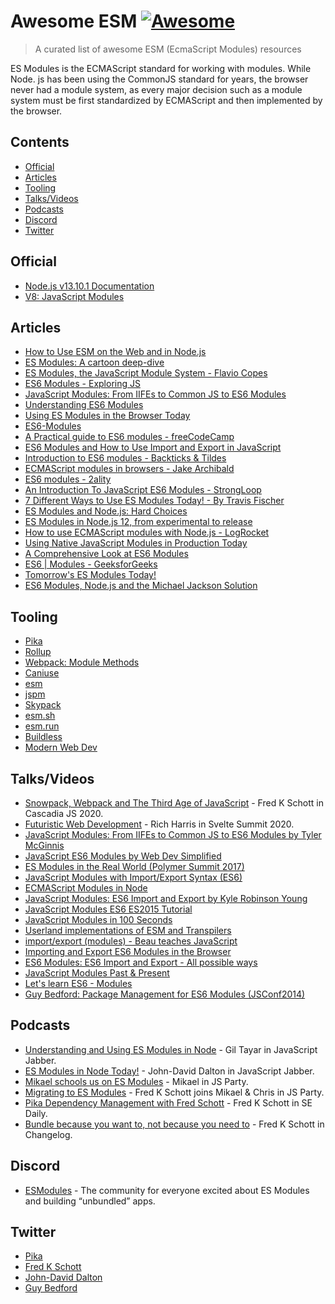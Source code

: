 # Awesome ESM [![Awesome](https://awesome.re/badge-flat.svg)](https://github.com/sindresorhus/awesome)

> A curated list of awesome ESM (EcmaScript Modules) resources


ES Modules is the ECMAScript standard for working with modules. While Node. js has been using the CommonJS standard for years, the browser never had a module system, as every major decision such as a module system must be first standardized by ECMAScript and then implemented by the browser.

## Contents
- [Official](#official)
- [Articles](#articles)
- [Tooling](#tooling)
- [Talks/Videos](#talksvideos)
- [Podcasts](#podcasts)
- [Discord](#discord)
- [Twitter](#twitter)

## Official
- [Node.js v13.10.1 Documentation](https://nodejs.org/api/esm.html)
- [V8: JavaScript Modules](https://v8.dev/features/modules)

## Articles 
- [How to Use ESM on the Web and in Node.js](https://byteofdev.com/posts/how-to-use-esm/)
- [ES Modules: A cartoon deep-dive](https://hacks.mozilla.org/2018/03/es-modules-a-cartoon-deep-dive/)
- [ES Modules, the JavaScript Module System - Flavio Copes](https://flaviocopes.com/es-modules/)
- [ES6 Modules - Exploring JS](https://exploringjs.com/es6/ch_modules.html)
- [JavaScript Modules: From IIFEs to Common JS to ES6 Modules](https://tylermcginnis.com/javascript-modules-iifes-commonjs-esmodules/)
- [Understanding ES6 Modules](https://www.sitepoint.com/understanding-es6-modules/)
- [Using ES Modules in the Browser Today](https://www.sitepoint.com/using-es-modules/)
- [ES6-Modules](https://www.tutorialspoint.com/es6/es6_modules.htm)
- [A Practical guide to ES6 modules - freeCodeCamp](https://www.freecodecamp.org/news/how-to-use-es6-modules-and-why-theyre-important-a9b20b480773/)
- [ES6 Modules and How to Use Import and Export in JavaScript](https://alligator.io/js/modules-es6/)
- [Introduction to ES6 modules - Backticks & Tildes](https://medium.com/backticks-tildes/introduction-to-es6-modules-49956f580da)
- [ECMAScript modules in browsers - Jake Archibald](https://jakearchibald.com/2017/es-modules-in-browsers/)
- [ES6 modules - 2ality](https://2ality.com/2014/09/es6-modules-final.html)
- [An Introduction To JavaScript ES6 Modules - StrongLoop](https://strongloop.com/strongblog/an-introduction-to-javascript-es6-modules/)
- [7 Different Ways to Use ES Modules Today! - By Travis Fischer](https://hackernoon.com/7-different-ways-to-use-es-modules-today-fc552254ebf4)
- [ES Modules and Node.js: Hard Choices](https://nodesource.com/blog/es-modules-and-node-js-hard-choices/)
- [ES Modules in Node.js 12, from experimental to release](https://blog.logrocket.com/es-modules-in-node-js-12-from-experimental-to-release/)
- [How to use ECMAScript modules with Node.js - LogRocket](https://blog.logrocket.com/how-to-use-ecmascript-modules-with-node-js/)
- [Using Native JavaScript Modules in Production Today](https://philipwalton.com/articles/using-native-javascript-modules-in-production-today/)
- [A Comprehensive Look at ES6 Modules](https://www.javascripttutorial.net/es6/es6-modules/)
- [ES6 | Modules - GeeksforGeeks](https://www.geeksforgeeks.org/es6-modules/)
- [Tomorrow's ES Modules Today!](https://medium.com/web-on-the-edge/tomorrows-es-modules-today-c53d29ac448c)
- [ES6 Modules, Node.js and the Michael Jackson Solution](https://medium.com/dailyjs/es6-modules-node-js-and-the-michael-jackson-solution-828dc244b8b)


## Tooling
- [Pika](https://pika.dev)
- [Rollup](https://rollupjs.org)
- [Webpack: Module Methods](https://webpack.js.org/api/module-methods/)
- [Caniuse](https://caniuse.com/#search=modules)
- [esm](https://www.npmjs.com/package/esm)
- [jspm](https://jspm.org/)
- [Skypack](https://skypack.dev)
- [esm.sh](https://esm.sh)
- [esm.run](https://esm.run)
- [Buildless](https://buildless.site)
- [Modern Web Dev](https://modern-web.dev)

## Talks/Videos
- [Snowpack, Webpack and The Third Age of JavaScript](https://www.youtube.com/watch?v=65R4th-rixM) - Fred K Schott in Cascadia JS 2020.
- [Futuristic Web Development](https://www.youtube.com/watch?v=qSfdtmcZ4d0) - Rich Harris in Svelte Summit 2020.
- [JavaScript Modules: From IIFEs to Common JS to ES6 Modules by Tyler McGinnis](https://www.youtube.com/watch?v=qJWALEoGge4)
- [JavaScript ES6 Modules by Web Dev Simplified](https://www.youtube.com/watch?v=cRHQNNcYf6s)
- [ES Modules in the Real World (Polymer Summit 2017)](https://www.youtube.com/watch?v=fIP4pjAqCtQ)
- [JavaScript Modules with Import/Export Syntax (ES6)](https://www.youtube.com/watch?v=s9kNndJLOjg)
- [ECMAScript Modules in Node](https://www.youtube.com/watch?v=teDVlOjOCT0)
- [JavaScript Modules: ES6 Import and Export by Kyle Robinson Young](https://www.youtube.com/watch?v=_3oSWwapPKQ)
- [JavaScript Modules ES6 ES2015 Tutorial](https://www.youtube.com/watch?v=HqIkddLfCAk)
- [JavaScript Modules in 100 Seconds](https://www.youtube.com/watch?v=qgRUr-YUk1Q)
- [Userland implementations of ESM and Transpilers](https://www.youtube.com/watch?v=JcZ-FzfDq8A)
- [import/export (modules) - Beau teaches JavaScript](https://www.youtube.com/watch?v=Jqn_wjkSZwo)
- [Importing and Export ES6 Modules in the Browser](https://www.youtube.com/watch?v=BLak5aR4qXw)
- [ES6 Modules: ES6 Import and Export - All possible ways](https://www.youtube.com/watch?v=ananPWEdfDA)
- [JavaScript Modules Past & Present](https://www.youtube.com/watch?v=GQ96b_u7rGc)
- [Let's learn ES6 - Modules](https://www.youtube.com/watch?v=aQr2bV1BPyE)
- [Guy Bedford: Package Management for ES6 Modules (JSConf2014)](https://www.youtube.com/watch?v=szJjsduHBQQ)

## Podcasts
- [Understanding and Using ES Modules in Node](https://devchat.tv/js-jabber/jsj-434-understanding-and-using-es-modules-in-node-with-gil-tayar/) - Gil Tayar in JavaScript Jabber.
- [ES Modules in Node Today!](https://devchat.tv/js-jabber/jsj-279-es-modules-in-node-today-with-john-david-dalton/) - John-David Dalton in JavaScript Jabber.
- [Mikael schools us on ES Modules](https://changelog.com/jsparty/106) - Mikael in JS Party.
- [Migrating to ES Modules](https://changelog.com/jsparty/137) - Fred K Schott joins Mikael & Chris in JS Party.
- [Pika Dependency Management with Fred Schott](https://softwareengineeringdaily.com/2020/03/30/pika-dependency-management-with-fred-schott/) - Fred K Schott in SE Daily.
- [Bundle because you want to, not because you need to](https://changelog.com/news/Zqaj/visit) - Fred K Schott in Changelog.

## Discord 
- [ESModules](https://discord.gg/MCT6EzBJff) - The community for everyone excited about ES Modules and building “unbundled” apps.


## Twitter
- [Pika](https://twitter.com/pikapkg)
- [Fred K Schott](https://twitter.com/FredKSchott)
- [John-David Dalton](http://twitter.com/jdalton)
- [Guy Bedford](http://twitter.com/guybedford)

